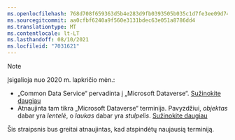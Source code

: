 ```yaml
---
ms.openlocfilehash: 768d708f659363d5b4e283d9fb0393505b035c1d7fe3ee09d74ea17eab87a8f0
ms.sourcegitcommit: aa0cfbf6240a9f560e3131bdec63e051a8786dd4
ms.translationtype: MT
ms.contentlocale: lt-LT
ms.lasthandoff: 08/10/2021
ms.locfileid: "7031621"
---
```

> [!NOTE]
> Įsigalioja nuo 2020 m. lapkričio mėn.:
> - „Common Data Service“ pervadinta į „Microsoft Dataverse“. [Sužinokite daugiau](https://aka.ms/PAuAppBlog)
> - Atnaujinta tam tikra „Microsoft Dataverse“ terminija. Pavyzdžiui, *objektas* dabar yra *lentelė*, o *laukas* dabar yra *stulpelis*. [Sužinokite daugiau](/powerapps/maker/data-platform/data-platform-intro)
>
> Šis straipsnis bus greitai atnaujintas, kad atspindėtų naujausią terminiją.
